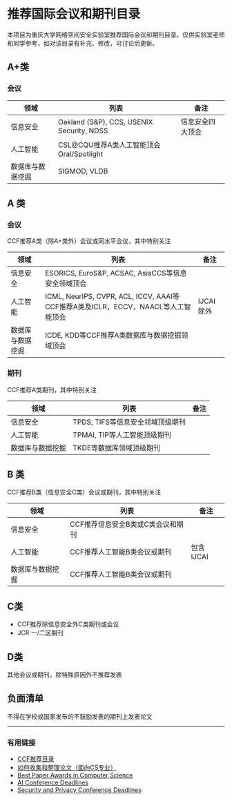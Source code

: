 # 推荐国际会议和期刊目录

本项目为重庆大学网络空间安全实验室推荐国际会议和期刊目录。仅供实验室老师和同学参考，如对该目录有补充、修改，可讨论后更新。


## A+类

### 会议

| 领域 | 列表 | 备注 |
| --- | --- | --- |
| 信息安全 | Oakland (S\&P), CCS, USENIX Security, NDSS | 信息安全四大顶会 |
| 人工智能 | CSL@CQU推荐A类人工智能顶会Oral/Spotlight
| 数据库与数据挖掘 | SIGMOD, VLDB

## A 类

### 会议

CCF推荐A类（除A+类外）会议或同水平会议，其中特别关注

| 领域 | 列表 | 备注 |
| --- | --- | --- |
| 信息安全 | ESORICS, EuroS&P, ACSAC, AsiaCCS等信息安全领域顶会 |
| 人工智能 | ICML, NeurIPS, CVPR, ACL, ICCV, AAAI等CCF推荐A类及ICLR，ECCV，NAACL等人工智能顶会|  IJCAI除外
| 数据库与数据挖掘 | ICDE, KDD等CCF推荐A类数据库与数据挖掘领域顶会


### 期刊

CCF推荐A类期刊，其中特别关注

| 领域 | 列表 | 备注 |
| --- | --- | --- |
| 信息安全 | TPDS, TIFS等信息安全领域顶级期刊
| 人工智能 | TPMAI, TIP等人工智能顶级期刊 |
| 数据库与数据挖掘 | TKDE等数据库领域顶级期刊|

## B 类

CCF推荐B类（信息安全C类）会议或期刊，其中特别关注

| 领域 | 列表 | 备注 |
| --- | --- | --- |
| 信息安全 | CCF推荐信息安全B类或C类会议和期刊|
| 人工智能 | CCF推荐人工智能B类会议或期刊|  包含IJCAI
| 数据库与数据挖掘 | CCF推荐人工智能B类会议或期刊|


## C类

- CCF推荐除信息安全外C类期刊或会议
- JCR 一/二区期刊

## D类

其他会议或期刊，除特殊原因外不推荐发表

## 负面清单

不得在学校或国家发布的不鼓励发表的期刊上发表论文

---
### 有用链接
- [CCF推荐目录](https://www.ccf.org.cn/Academic_Evaluation/By_category/)
- [如何收集和整理论文（面向CS专业）](https://ying-zhang.github.io/misc/2016/we-love-paper/#hosts)
- [Best Paper Awards in Computer Science](https://jeffhuang.com/best_paper_awards/)
- [AI Conference Deadlines](https://aideadlin.es/)
- [Security and Privacy Conference Deadlines](https://sec-deadlines.github.io/)
